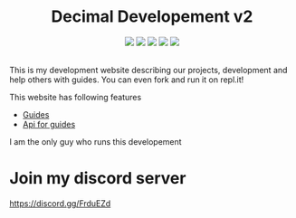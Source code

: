 <div align="center">
  <h1>Decimal Developement v2</h1>
  <div>
    <a href="https://github.com/Scientific-Guy/decimaldev/"><img src="http://img.shields.io/github/languages/count/scientific-guy/decimaldev?style=for-the-badge"></a>
    <a href="https://github.com/Scientific-Guy/decimaldev/"><img src="http://img.shields.io/github/repo-size/scientific-guy/decimaldev?style=for-the-badge"></a>
    <a href="https://github.com/Scientific-Guy/decimaldev/"><img src="http://img.shields.io/github/license/scientific-guy/decimaldev?style=for-the-badge"></a>
    <a href="https://repl.it/github/Scientific-Guy/decimaldev/"><img src="https://img.shields.io/badge/Fork-repl.it-7298da?style=for-the-badge"></a>
    <a href="https://decimaldev.xyz"><img src="https://img.shields.io/badge/View-Website-18181d?style=for-the-badge"></a>
  </div>
</div><br>

This is my development website describing our projects, development and help others with guides. You can even fork and run it on repl.it!

This website has following features
- [Guides](https://decimaldev.xyz/guides)
- [Api for guides](https://decimaldev.xyz/guides/decimal-guides-api) 

I am the only guy who runs this developement

# Join my discord server
https://discord.gg/FrduEZd
